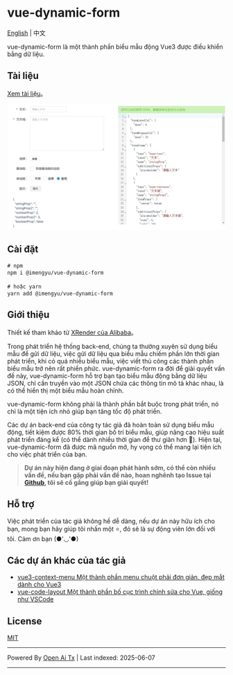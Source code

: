 # vue-dynamic-form

[English](https://raw.githubusercontent.com/imengyu/vue-dynamic-form/master/README.EN.md) | 中文

vue-dynamic-form là một thành phần biểu mẫu động Vue3 được điều khiển bằng dữ liệu.

## Tài liệu

[Xem tài liệu](https://docs.imengyu.top//vue-dynamic-form-docs)。

![demo](https://raw.githubusercontent.com/imengyu/vue-dynamic-form/master/demo.jpg)

## Cài đặt

```shell
# npm 
npm i @imengyu/vue-dynamic-form

# hoặc yarn
yarn add @imengyu/vue-dynamic-form
```

## Giới thiệu

Thiết kế tham khảo từ [XRender của Alibaba](https://xrender.fun/form-render)。

Trong phát triển hệ thống back-end, chúng ta thường xuyên sử dụng biểu mẫu để gửi dữ liệu, việc gửi dữ liệu qua biểu mẫu chiếm phần lớn thời gian phát triển,
khi có quá nhiều biểu mẫu, việc viết thủ công các thành phần biểu mẫu trở nên rất phiền phức. vue-dynamic-form ra đời để giải quyết vấn đề này,
vue-dynamic-form hỗ trợ bạn tạo biểu mẫu động bằng dữ liệu JSON, chỉ cần truyền vào một JSON chứa các thông tin mô tả khác nhau, là có thể hiển thị một biểu mẫu hoàn chỉnh.

vue-dynamic-form không phải là thành phần bắt buộc trong phát triển, nó chỉ là một tiện ích nhỏ giúp bạn tăng tốc độ phát triển.

Các dự án back-end của công ty tác giả đã hoàn toàn sử dụng biểu mẫu động, tiết kiệm được 80% thời gian bố trí biểu mẫu, giúp nâng cao hiệu suất phát triển đáng kể (có thể dành nhiều thời gian để thư giãn hơn 🤭). Hiện tại, vue-dynamic-form đã được mã nguồn mở, hy vọng có thể mang lại tiện ích cho việc phát triển của bạn.

> **Dự án này hiện đang ở giai đoạn phát hành sớm, có thể còn nhiều vấn đề, nếu bạn gặp phải vấn đề nào, hoan nghênh tạo Issue tại [Github](https://github.com/imengyu/vue-dynamic-form/issues), tôi sẽ cố gắng giúp bạn giải quyết!**

## Hỗ trợ

Việc phát triển của tác giả không hề dễ dàng, nếu dự án này hữu ích cho bạn, mong bạn hãy giúp tôi nhấn một ⭐, đó sẽ là sự động viên lớn đối với tôi. Cảm ơn bạn (●'◡'●)

## Các dự án khác của tác giả

* [vue3-context-menu Một thành phần menu chuột phải đơn giản, đẹp mắt dành cho Vue3](https://github.com/imengyu/vue3-context-menu/)
* [vue-code-layout Một thành phần bố cục trình chỉnh sửa cho Vue, giống như VSCode](https://github.com/imengyu/vue-code-layout)

## License

[MIT](https://raw.githubusercontent.com/imengyu/vue-dynamic-form/master/LICENSE)


---


Powered By [Open Ai Tx](https://github.com/OpenAiTx/OpenAiTx) | Last indexed: 2025-06-07


---